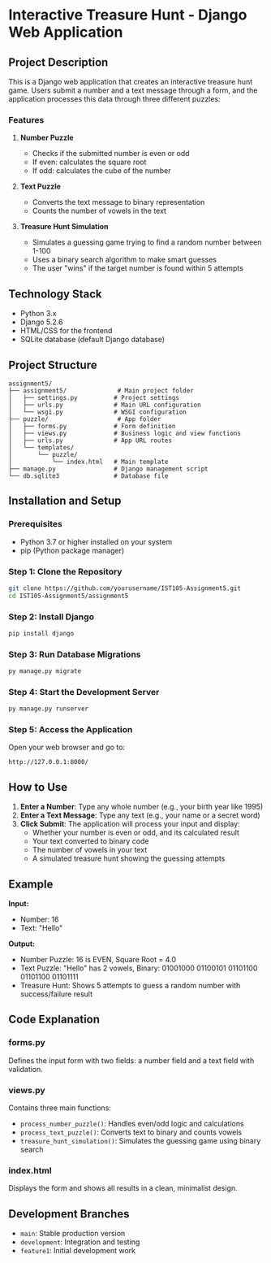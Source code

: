 # Interactive Treasure Hunt - Django Web Application

## Project Description

This is a Django web application that creates an interactive treasure hunt game. Users submit a number and a text message through a form, and the application processes this data through three different puzzles:

### Features

1. **Number Puzzle**
   - Checks if the submitted number is even or odd
   - If even: calculates the square root
   - If odd: calculates the cube of the number

2. **Text Puzzle**
   - Converts the text message to binary representation
   - Counts the number of vowels in the text

3. **Treasure Hunt Simulation**
   - Simulates a guessing game trying to find a random number between 1-100
   - Uses a binary search algorithm to make smart guesses
   - The user "wins" if the target number is found within 5 attempts

## Technology Stack

- Python 3.x
- Django 5.2.6
- HTML/CSS for the frontend
- SQLite database (default Django database)

## Project Structure

```
assignment5/
├── assignment5/              # Main project folder
│   ├── settings.py          # Project settings
│   ├── urls.py              # Main URL configuration
│   └── wsgi.py              # WSGI configuration
├── puzzle/                   # App folder
│   ├── forms.py             # Form definition
│   ├── views.py             # Business logic and view functions
│   ├── urls.py              # App URL routes
│   └── templates/
│       └── puzzle/
│           └── index.html   # Main template
├── manage.py                # Django management script
└── db.sqlite3               # Database file
```

## Installation and Setup

### Prerequisites

- Python 3.7 or higher installed on your system
- pip (Python package manager)

### Step 1: Clone the Repository

```bash
git clone https://github.com/yourusername/IST105-Assignment5.git
cd IST105-Assignment5/assignment5
```

### Step 2: Install Django

```bash
pip install django
```

### Step 3: Run Database Migrations

```bash
py manage.py migrate
```

### Step 4: Start the Development Server

```bash
py manage.py runserver
```

### Step 5: Access the Application

Open your web browser and go to:
```
http://127.0.0.1:8000/
```

## How to Use

1. **Enter a Number**: Type any whole number (e.g., your birth year like 1995)
2. **Enter a Text Message**: Type any text (e.g., your name or a secret word)
3. **Click Submit**: The application will process your input and display:
   - Whether your number is even or odd, and its calculated result
   - Your text converted to binary code
   - The number of vowels in your text
   - A simulated treasure hunt showing the guessing attempts

## Example

**Input:**
- Number: 16
- Text: "Hello"

**Output:**
- Number Puzzle: 16 is EVEN, Square Root = 4.0
- Text Puzzle: "Hello" has 2 vowels, Binary: 01001000 01100101 01101100 01101100 01101111
- Treasure Hunt: Shows 5 attempts to guess a random number with success/failure result

## Code Explanation

### forms.py
Defines the input form with two fields: a number field and a text field with validation.

### views.py
Contains three main functions:
- `process_number_puzzle()`: Handles even/odd logic and calculations
- `process_text_puzzle()`: Converts text to binary and counts vowels
- `treasure_hunt_simulation()`: Simulates the guessing game using binary search

### index.html
Displays the form and shows all results in a clean, minimalist design.

## Development Branches

- `main`: Stable production version
- `development`: Integration and testing
- `feature1`: Initial development work
